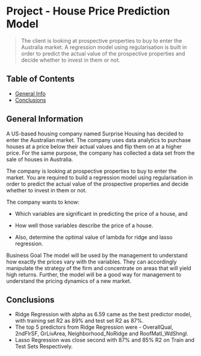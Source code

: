 # Project - House Price Prediction Model
> The client is looking at prospective properties to buy to enter the Australia market.
A regression model using regularisation is built in order to predict the actual value of the prospective properties and decide whether to invest in them or not.

## Table of Contents
* [General Info](#general-information)
* [Conclusions](#conclusions)

<!-- You can include any other section that is pertinent to your problem -->

## General Information
A US-based housing company named Surprise Housing has decided to enter the Australian market. The company uses data analytics to purchase houses at a price below their actual values and flip them on at a higher price. For the same purpose, the company has collected a data set from the sale of houses in Australia.

The company is looking at prospective properties to buy to enter the market. You are required to build a regression model using regularisation in order to predict the actual value of the prospective properties and decide whether to invest in them or not.

The company wants to know:

- Which variables are significant in predicting the price of a house, and

- How well those variables describe the price of a house.

- Also, determine the optimal value of lambda for ridge and lasso regression.

Business Goal 
The model will  be used by the management to understand how exactly the prices vary with the variables. They can accordingly manipulate the strategy of the firm and concentrate on areas that will yield high returns.
Further, the model will be a good way for management to understand the pricing dynamics of a new market.

## Conclusions
- Ridge Regression with alpha as 6.59 came as the best predictor model, with training set R2 as 89% and test set R2 as 87%.
- The top 5 predictors from Ridge Regression were - OverallQual, 2ndFlrSF, GrLivArea, Neighborhood_NoRidge and RoofMatl_WdShngl.
- Lasso Regression was close second with 87% and 85% R2 on Train and Test Sets Respectively.
